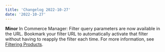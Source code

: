 ```yaml
---
title: 'Changelog 2022-10-27'
date: '2022-10-27'
---
```

**Minor** In Commerce Manager: Filter query parameters are now available in the URL. Bookmark your filter URL to automatically activate that filter without having to reapply the filter each time. For more information, see [Filtering Products](/docs/pxm/products/pxm-product-configuration#filtering-products).
